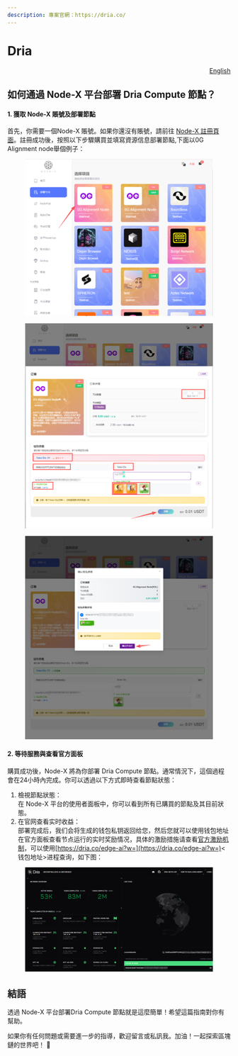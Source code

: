 ```yaml
---
description: 專案官網：https://dria.co/
---
```


# Dria

<p align="right"><a href="https://docs.node-x.xyz/en/product-manual/one-click-deployment/launch-project/dria">English</a></p>

## 如何通過 Node-X 平台部署  Dria Compute 節點？

#### 1. 獲取 Node-X 賬號及部署節點

首先，你需要一個Node-X 賬號。如果你還沒有賬號，請前往 [Node-X 註冊頁面](https://node-x.xyz/)。註冊成功後，按照以下步驟購買並填寫資源信息部署節點,下面以0G Alignment node舉個例子：

<figure><img src="../../../.gitbook/assets/C1.png" alt="" width="563"><figcaption></figcaption></figure>

<figure><img src="../../../.gitbook/assets/C2 (1).png" alt="" width="563"><figcaption></figcaption></figure>

<figure><img src="../../../.gitbook/assets/C3 (1) (1) (1).png" alt="" width="563"><figcaption></figcaption></figure>

#### 2. 等待服務與查看官方面板

購買成功後，Node-X 將為你部署 Dria Compute 節點。通常情況下，這個過程會在24小時內完成。你可以透過以下方式即時查看節點狀態：

1. 檢視節點狀態：\
   在 Node-X 平台的使用者面板中，你可以看到所有已購買的節點及其目前狀態。
2. 在官网查看实时收益：\
   部署完成后，我们会将生成的钱包私钥返回给您，然后您就可以使用钱包地址在官方面板查看节点运行的实时奖励情况，具体的激励措施请查看[官方激励机制](https://node-guide.dria.co/rewards)，可以使用[https://dria.co/edge-ai?w=](https://dria.co/edge-ai?w=)<钱包地址>进程查询，如下图：

<figure><img src="../../../.gitbook/assets/wechat_2025-10-25_141833_766.png" alt="" width="563"><figcaption></figcaption></figure>

## **結語**

透過 Node-X 平台部署Dria Compute 節點就是這麼簡單！希望這篇指南對你有幫助。

如果你有任何問題或需要進一步的指導，歡迎留言或私訊我。加油！一起探索區塊鏈的世界吧！ 🚀
